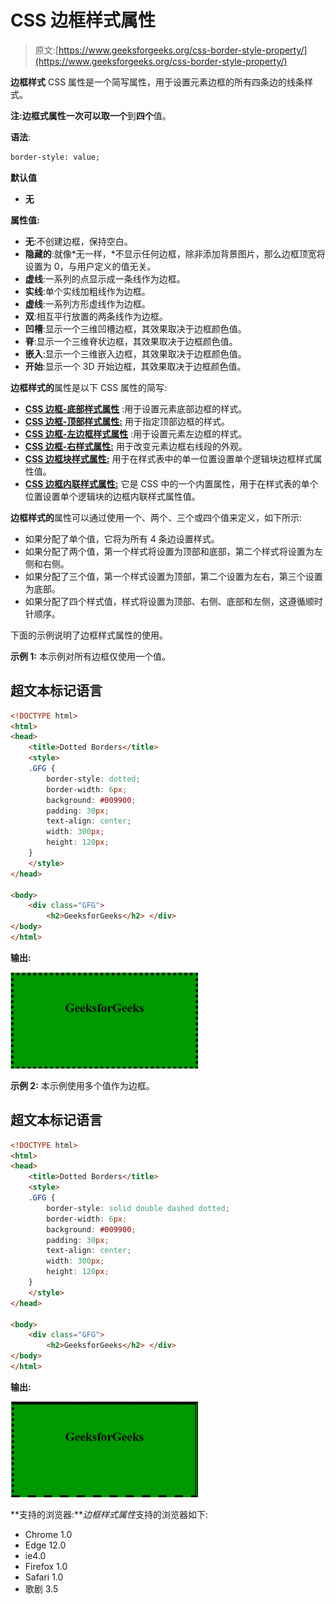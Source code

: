 # CSS 边框样式属性

> 原文:[https://www.geeksforgeeks.org/css-border-style-property/](https://www.geeksforgeeks.org/css-border-style-property/)

**边框样式** CSS 属性是一个简写属性，用于设置元素边框的所有四条边的线条样式。

**注:**边框式属性一次可以取**一个**到**四个**值。

**语法**:

```html
border-style: value;
```

**默认值**

*   **无**

**属性值:**

*   **无**:不创建边框，保持空白。
*   **隐藏的**:就像*无一样，*不显示任何边框，除非添加背景图片，那么边框顶宽将设置为 0，与用户定义的值无关。
*   **虚线**:一系列的点显示成一条线作为边框。
*   **实线**:单个实线加粗线作为边框。
*   **虚线**:一系列方形虚线作为边框。
*   **双**:相互平行放置的两条线作为边框。
*   **凹槽**:显示一个三维凹槽边框，其效果取决于边框颜色值。
*   **脊**:显示一个三维脊状边框，其效果取决于边框颜色值。
*   **嵌入**:显示一个三维嵌入边框，其效果取决于边框颜色值。
*   **开始**:显示一个 3D 开始边框，其效果取决于边框颜色值。

**边框样式的**属性是以下 CSS 属性的简写:

*   [**CSS 边框-底部样式属性**](https://www.geeksforgeeks.org/css-border-bottom-style-property/) :用于设置元素底部边框的样式。
*   [**CSS 边框-顶部样式属性:**](https://www.geeksforgeeks.org/css-border-top-style-property/) 用于指定顶部边框的样式。
*   [**CSS 边框-左边框样式属性**](https://www.geeksforgeeks.org/css-border-left-style-property/) :用于设置元素左边框的样式。
*   [**CSS 边框-右样式属性:**](https://www.geeksforgeeks.org/css-border-right-style-property/) 用于改变元素边框右线段的外观。
*   [**CSS 边框块样式属性:**](https://www.geeksforgeeks.org/css-border-block-style-property/) 用于在样式表中的单一位置设置单个逻辑块边框样式属性值。
*   [**CSS 边框内联样式属性:**](https://www.geeksforgeeks.org/css-border-inline-style-property/) 它是 CSS 中的一个内置属性，用于在样式表的单个位置设置单个逻辑块的边框内联样式属性值。

**边框样式的**属性可以通过使用一个、两个、三个或四个值来定义，如下所示:

*   如果分配了单个值，它将为所有 4 条边设置样式。
*   如果分配了两个值，第一个样式将设置为顶部和底部，第二个样式将设置为左侧和右侧。
*   如果分配了三个值，第一个样式设置为顶部，第二个设置为左右，第三个设置为底部。
*   如果分配了四个样式值，样式将设置为顶部、右侧、底部和左侧，这遵循顺时针顺序。

下面的示例说明了边框样式属性的使用。

**示例 1:** 本示例对所有边框仅使用一个值。

## 超文本标记语言

```html
<!DOCTYPE html>
<html>
<head>
    <title>Dotted Borders</title>
    <style>
    .GFG {
        border-style: dotted;
        border-width: 6px;
        background: #009900;
        padding: 30px;
        text-align: center;
        width: 300px;
        height: 120px;
    }
    </style>
</head>

<body>
    <div class="GFG">
        <h2>GeeksforGeeks</h2> </div>
</body>
</html>
```

**输出:**

![](img/327e3164e81259f08fa653ca16372cc9.png)

**示例 2:** 本示例使用多个值作为边框。

## 超文本标记语言

```html
<!DOCTYPE html>
<html>
<head>
    <title>Dotted Borders</title>
    <style>
    .GFG {
        border-style: solid double dashed dotted;
        border-width: 6px;
        background: #009900;
        padding: 30px;
        text-align: center;
        width: 300px;
        height: 120px;
    }
    </style>
</head>

<body>
    <div class="GFG">
        <h2>GeeksforGeeks</h2> </div>
</body>
</html>
```

**输出:**

![](img/0dff7c9a0e1646648c4beb56c55d2858.png)

**支持的浏览器:***边框样式属性*支持的浏览器如下:

*   Chrome 1.0
*   Edge 12.0
*   ie4.0
*   Firefox 1.0
*   Safari 1.0
*   歌剧 3.5